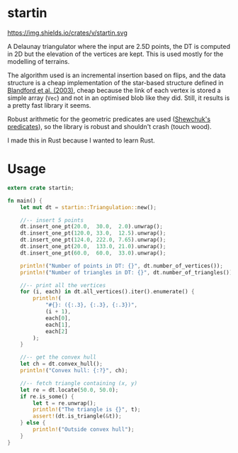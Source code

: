 # startin

https://img.shields.io/crates/v/startin.svg

A Delaunay triangulator where the input are 2.5D points, the DT is computed in 2D but the elevation of the vertices are kept.
This is used mostly for the modelling of terrains.

The algorithm used is an incremental insertion based on flips, and the data structure is a cheap implementation of the star-based structure defined in [Blandford et al. (2003)](https://citeseerx.ist.psu.edu/viewdoc/summary?doi=10.1.1.9.6823), cheap because the link of each vertex is stored a simple array (`Vec`) and not in an optimised blob like they did.
Still, it results is a pretty fast library it seems.

Robust arithmetic for the geometric predicates are used ([Shewchuk's predicates](https://www.cs.cmu.edu/~quake/robust.html)), so the library is robust and shouldn't crash (touch wood). 

I made this in Rust because I wanted to learn Rust.

# Usage

```rust
extern crate startin;

fn main() {
    let mut dt = startin::Triangulation::new();

    //-- insert 5 points
    dt.insert_one_pt(20.0,  30.0,  2.0).unwrap();
    dt.insert_one_pt(120.0, 33.0,  12.5).unwrap();
    dt.insert_one_pt(124.0, 222.0, 7.65).unwrap();
    dt.insert_one_pt(20.0,  133.0, 21.0).unwrap();
    dt.insert_one_pt(60.0,  60.0,  33.0).unwrap();

    println!("Number of points in DT: {}", dt.number_of_vertices());
    println!("Number of triangles in DT: {}", dt.number_of_triangles());

    //-- print all the vertices
    for (i, each) in dt.all_vertices().iter().enumerate() {
        println!(
            "#{}: ({:.3}, {:.3}, {:.3})",
            (i + 1),
            each[0],
            each[1],
            each[2]
        );
    }

    //-- get the convex hull
    let ch = dt.convex_hull();
    println!("Convex hull: {:?}", ch);

    //-- fetch triangle containing (x, y)
    let re = dt.locate(50.0, 50.0);
    if re.is_some() {
        let t = re.unwrap();
        println!("The triangle is {}", t);
        assert!(dt.is_triangle(&t));
    } else {
        println!("Outside convex hull");
    }
}
```


